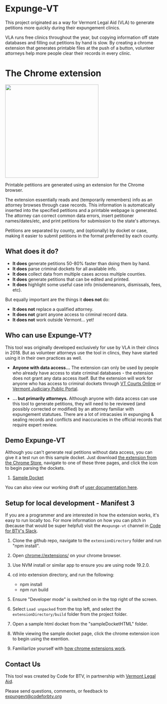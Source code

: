 # Expunge-VT

This project originated as a way for Vermont Legal Aid (VLA) to generate petitions more quickly during their expungement clinics.

VLA runs free clinics throughout the year, but copying information off state databases and filling out petitions by hand is slow. By creating a chrome extension that generates printable files at the push of a button, volunteer attorneys help more people clear their records in every clinic.

# The Chrome extension

[<img src="https://uploads-ssl.webflow.com/5f4f5872323e026126988212/5f56321f2220c927ad18423e_ChromeWebStore_BadgeWBorder_v2_496x150.png" width=300/>](https://chrome.google.com/webstore/detail/expungevt/kkooclhchngcejjphmbafbkkpnaimadn)

Printable petitions are generated using an extension for the Chrome browser.

The extension essentially reads and (temporarily remembers) info as an attorney browses through case records. This information is automatically inserted into the specified petitions and a printable webpage is generated. The attorney can correct common data errors, insert petitioner names/dates/etc, and print petitions for submission to the state's attorneys.

Petitions are separated by county, and (optionally) by docket or case, making it easier to submit petitions in the format preferred by each county.

## What does it do?

- **It does** generate petitions 50-80% faster than doing them by hand.
- **It does** parse criminal dockets for all available info.
- **It does** collect data from multiple cases across multiple counties.
- **It does** generate petitions that can be edited and printed.
- **It does** highlight some useful case info (misdemeanors, dismissals, fees, etc).

But equally important are the things it **does not** do:

- **It does not** replace a qualified attorney.
- **It does not** grant anyone access to criminal record data.
- **It does not** work outside Vermont... yet!

## Who can use Expunge-VT?

This tool was originally developed exclusively for use by VLA in their clincs in 2018. But as volunteer attorneys use the tool in clincs, they have started using it in their own practices as well.

- **Anyone with data access...** The extension can only be used by people who already have access to state criminal databases - the extension does not grant any data access itself. But the extension will work for anyone who has access to criminal dockets through [VT Courts Online](https://secure.vermont.gov/vtcdas/user) or [Vermont Judiciary Public Portal](https://publicportal.courts.vt.gov/Portal).

- **... but primarily attorneys.** Although anyone with data access can use this tool to generate petitions, they will need to be reviewed (and possibly corrected or modified) by an attorney familiar with expungement statutues. There are a lot of intracasies in expunging & sealing records and conflicts and inaccuracies in the official records that require expert review.

## Demo Expunge-VT

Although you can't generate real petitions without data access, you can give it a test run on this sample docket. Just download [the extension from the Chrome Store](https://chrome.google.com/webstore/detail/expungevt/kkooclhchngcejjphmbafbkkpnaimadn), navigate to one of these three pages, and click the icon to begin parsing the dockets.

1. [Sample Docket](http://htmlpreview.github.io/?https://github.com/codeforbtv/expunge-vt/blob/master/sampleDocketHTML/sample1.html)

You can also view our working draft of [user documentation here](https://docs.google.com/document/d/1tsb6ATu75B6rkEfKKBy32mENy5KHYtM-_wrg36Plc50/edit?usp=sharing).

## Setup for local development - Manifest 3

If you are a programmer and are interested in how the extension works, it's easy to run locally too. For more information on how you can pitch in (because that would be super helpful) visit the `#expunge-vt` channel in [Code for BTV's Slack](http://cfbtv-slackin.herokuapp.com/).

1. Clone the github repo, navigate to the `extensionDirectory` folder and run "npm install".

1. Open [chrome://extensions/](chrome://extensions/) on your chrome browser.

1. Use NVM install or similar app to ensure you are using node 19.2.0.

1. cd into extension directory, and run the following:
   - npm install
   - npm run build

1. Ensure "Developer mode" is switched on in the top right of the screen.

1. Select `Load unpacked` from the top left, and select the `extensionDirectory/build` folder from the project folder.

1. Open a sample html docket from the "sampleDocketHTML" folder.

1. While viewing the sample docket page, click the chrome extension icon to begin using the exention.

1. Familiarlize yourself with [how chrome extensions work](./README_EXTENSIONS_OVERVIEW.md).

## Contact Us

This tool was created by Code for BTV, in partnership with [Vermont Legal Aid](https://www.vtlegalaid.org/).

Please send questions, comments, or feedback to expungevt@codeforbtv.org
